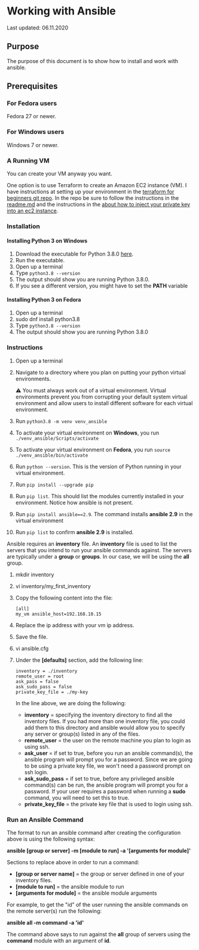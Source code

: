 # Working with Ansible

Last updated: 06.11.2020

## Purpose

The purpose of this document is to show how to install and work with ansible.

## Prerequisites

### For Fedora users

Fedora 27 or newer.

### For Windows users

Windows 7 or newer.

### A Running VM

You can create your VM anyway you want.  

One option is to use Terraform to create an Amazon EC2 instance (VM).
I have instructions at setting up your environment in the
[terraform for beginners git repo](https://github.com/bretmullinix/terraform-for-beginners).
In the repo be sure to follow the instructions in the
[readme.md](https://github.com/bretmullinix/terraform-for-beginners/blob/master/readme.md)
and the instructions in the
[ about how to inject your private key into an ec2 instance](https://github.com/bretmullinix/terraform-for-beginners/tree/master/injecting-your-ssh-key-into-ec2-instance).

### Installation

#### Installing Python 3 on Windows
1. Download the executable for Python 3.8.0
[here](https://www.python.org/ftp/python/3.8.0/python-3.8.0-amd64.exe).
1. Run the executable.
1. Open up a terminal
1. Type `python3.8 --version`
1. The output should show you are running Python 3.8.0.
1. If you see a different version, you might have to set the **PATH** variable

#### Installing Python 3 on Fedora
1. Open up a terminal
4. sudo dnf install python3.8
1. Type `python3.8 --version`
1. The output should show you are running Python 3.8.0

### Instructions

1. Open up a terminal
1. Navigate to a directory where you plan on putting your
python virtual environments.

    :warning: You must always work out of a virtual environment.
    Virtual environments prevent you from corrupting
    your default system virtual environment and allow users to install different
    software for each virtual environment.

1. Run `python3.8 -m venv venv_ansible`
1. To activate your virtual environment on **Windows**, you run
`./venv_ansible/Scripts/activate`
1. To activate your virtual environment on **Fedora**, you run
`source ./venv_ansible/bin/activate`
1. Run `python --version`.  This is the version of Python running in your
virtual environment.
1. Run `pip install --upgrade pip`
1. Run `pip list`.  This should list the modules currently installed in your
environment.  Notice how ansible is not present.
1. Run `pip install ansible==2.9`.  The command installs **ansible 2.9** in the
virtual environment
1. Run `pip list` to confirm **ansible 2.9** is installed.

Ansible requires an **inventory** file.  An **inventory** file is used to
list the servers that you intend to run your ansible commands against.
The servers are typically under a **group** or **groups**.  In our case,
we will be using the **all** group.

1. mkdir inventory
1. vi inventory/my_first_inventory
1. Copy the following content into the file:

    ```
    [all]
    my_vm ansible_host=192.168.10.15
    ```
   
1. Replace the ip address with your vm ip address.
1. Save the file.
1. vi ansible.cfg
1. Under the **[defaults]** section, add the following line:

    ```
    inventory = ./inventory
    remote_user = root
    ask_pass = false 
    ask_sudo_pass = false
    private_key_file = ./my-key
    ```
   
    In the line above, we are doing the following:
    
    - **inventory** = specifying the inventory directory to
    find all the inventory files.  If you had more than one
    inventory file, you could add them to this directory and ansible
    would allow you to specify any server or group(s) listed in any of the files.
    - **remote_user** = the user on the remote machine you
    plan to login as using ssh.
    - **ask_user** = if set to true, before you run an ansible command(s),
    the ansible program will prompt you for a password.  Since we are going to
    be using a private key file, we won't need a password prompt on ssh
    login.
    - **ask_sudo_pass** = if set to true, before any privileged ansible
    command(s) can be run, the ansible program
    will prompt you for a password. If your user requires a
    password when running a **sudo** command, you will need to set this to true.
    - **private_key_file** = the private key file that is used to login using
    ssh.    
    
### Run an Ansible Command

The format to run an ansible command after creating the configuration above
is using the following syntax:

**ansible [group or server] -m [module to run] -a '[arguments for module]'**

Sections to replace above in order to run a command:

- **[group or server name]** = the group or server defined in one of your
inventory files.
- **[module to run]** = the ansible module to run
- **[arguments for module]** = the ansible module arguments

For example, to get the "id" of the user running the ansible commands
on the remote server(s) run the following:

**ansible all -m command -a 'id'**

The command above says to run against the **all** group of servers using
the **command** module with an argument of **id**.



